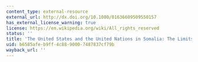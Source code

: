 ```yaml
---
content_type: external-resource
external_url: http://dx.doi.org/10.1080/01636609509550157
has_external_license_warning: true
license: https://en.wikipedia.org/wiki/All_rights_reserved
status: ''
title: 'The United States and the United Nations in Somalia: The Limits of Involvement'
uid: b6585afe-b9ff-4c88-9000-7487837cf79b
wayback_url: ''
---
```

